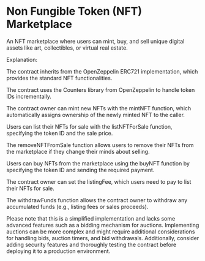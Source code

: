 # Non Fungible Token (NFT) Marketplace


An NFT marketplace where users can mint, buy, and sell unique digital assets like art, collectibles, or virtual real estate.

Explanation:

The contract inherits from the OpenZeppelin ERC721 implementation, which provides the standard NFT functionalities.

The contract uses the Counters library from OpenZeppelin to handle token IDs incrementally.

The contract owner can mint new NFTs with the mintNFT function, which automatically assigns ownership of the newly minted NFT to the caller.

Users can list their NFTs for sale with the listNFTForSale function, specifying the token ID and the sale price.

The removeNFTFromSale function allows users to remove their NFTs from the marketplace if they change their minds about selling.

Users can buy NFTs from the marketplace using the buyNFT function by specifying the token ID and sending the required payment.

The contract owner can set the listingFee, which users need to pay to list their NFTs for sale.

The withdrawFunds function allows the contract owner to withdraw any accumulated funds (e.g., listing fees or sales proceeds).

Please note that this is a simplified implementation and lacks some advanced features such as a bidding mechanism for auctions. Implementing auctions can be more complex and might require additional considerations for handling bids, auction timers, and bid withdrawals. Additionally, consider adding security features and thoroughly testing the contract before deploying it to a production environment.
